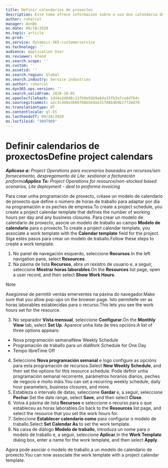 ```yaml
---
title: Definir calendarios de proxectos
description: Este tema ofrece información sobre o uso dun calendario do proxecto para rastrexar a programación do proxecto.
author: ruhercul
manager: AnnBe
ms.date: 09/18/2020
ms.topic: article
ms.prod: ''
ms.service: dynamics-365-customerservice
ms.technology: ''
audience: Application User
ms.reviewer: kfend
ms.search.scope: ''
ms.custom: ''
ms.assetid: ''
ms.search.region: Global
ms.search.industry: Service industries
ms.author: ruhercul
ms.dyn365.ops.version: ''
ms.search.validFrom: 2020-10-01
ms.openlocfilehash: 1d44a2d0d8c13fb9e93b9a6da15fb3a7ce8d764c
ms.sourcegitcommit: a2c3cd49a3b667b8b5edaa31788b4b9b1f728d78
ms.translationtype: HT
ms.contentlocale: gl-ES
ms.lasthandoff: 09/28/2020
ms.locfileid: "3897989"
---
```

# <a name="define-project-calendars"></a><span data-ttu-id="23b29-103">Definir calendarios de proxectos</span><span class="sxs-lookup"><span data-stu-id="23b29-103">Define project calendars</span></span>

<span data-ttu-id="23b29-104">_**Aplícase a:** Project Operations para escenarios baseados en recursos/sen fornecemento, despregamento de Lite: xestionar a facturación proforma_</span><span class="sxs-lookup"><span data-stu-id="23b29-104">_**Applies To:** Project Operations for resource/non-stocked based scenarios, Lite deployment - deal to proforma invoicing_</span></span>

<span data-ttu-id="23b29-105">Para crear unha programación de proxecto, créase un modelo de calendario de proxecto que define o número de horas de traballo para adaptar por día na programación e os peches de empresa.</span><span class="sxs-lookup"><span data-stu-id="23b29-105">To create a project schedule, you create a project calendar template that defines the number of working hours per day and any business closures.</span></span> <span data-ttu-id="23b29-106">Para crear un modelo de calendario de proxecto, asocie un modelo de traballo ao campo **Modelo de calendario** para o proxecto.</span><span class="sxs-lookup"><span data-stu-id="23b29-106">To create a project calendar template, you associate a work template with the **Calendar template** field for the project.</span></span> <span data-ttu-id="23b29-107">Siga estes pasos para crear un modelo de traballo.</span><span class="sxs-lookup"><span data-stu-id="23b29-107">Follow these steps to create a work template.</span></span>

1. <span data-ttu-id="23b29-108">No panel de navegación esquerdo, seleccione **Recursos**.</span><span class="sxs-lookup"><span data-stu-id="23b29-108">In the left navigation pane, select **Resources**.</span></span> 
2. <span data-ttu-id="23b29-109">Na páxina de lista **Recursos**, abra un rexistro de usuario e, a seguir, seleccione **Mostrar horas laborables**.</span><span class="sxs-lookup"><span data-stu-id="23b29-109">On the **Resources** list page, open a user record, and then select **Show Work Hours**.</span></span>

  > [!NOTE]
  > <span data-ttu-id="23b29-110">Asegúrese de permitir ventás emerxentes na páxina do navegador.</span><span class="sxs-lookup"><span data-stu-id="23b29-110">Make sure that you allow pop-ups on the browser page.</span></span> <span data-ttu-id="23b29-111">Isto permítelle ver as horas laborables establecidas para o recurso.</span><span class="sxs-lookup"><span data-stu-id="23b29-111">This lets you see the work hours set for the resource.</span></span>
  
3. <span data-ttu-id="23b29-112">No separador **Vista mensual**, seleccione **Configurar**.</span><span class="sxs-lookup"><span data-stu-id="23b29-112">On the **Monthly View** tab, select **Set Up**.</span></span> <span data-ttu-id="23b29-113">Aparece unha lista de tres opcións:</span><span class="sxs-lookup"><span data-stu-id="23b29-113">A list of three options appears:</span></span> 

  - <span data-ttu-id="23b29-114">Nova programación semanal</span><span class="sxs-lookup"><span data-stu-id="23b29-114">New Weekly Schedule</span></span>
  - <span data-ttu-id="23b29-115">Programación de traballo para un día</span><span class="sxs-lookup"><span data-stu-id="23b29-115">Work Schedule for One Day</span></span>
  - <span data-ttu-id="23b29-116">Tempo libre</span><span class="sxs-lookup"><span data-stu-id="23b29-116">Time Off</span></span>

4. <span data-ttu-id="23b29-117">Seleccione **Nova programación semanal** e logo configure as opcións para esta programación de recursos.</span><span class="sxs-lookup"><span data-stu-id="23b29-117">Select **New Weekly Schedule**, and then set the options for this resource schedule.</span></span> <span data-ttu-id="23b29-118">Pode definir unha programación semanal recorrente, parámetros horarios diarios, peches de negocio e moito máis.</span><span class="sxs-lookup"><span data-stu-id="23b29-118">You can set a recurring weekly schedule, daily hour parameters, business closures, and more.</span></span>
5. <span data-ttu-id="23b29-119">Estableza o intervalo de datas, seleccione **Gardar** e, a seguir, seleccione **Pechar**.</span><span class="sxs-lookup"><span data-stu-id="23b29-119">Set the date range, select **Save**, and then select **Close**.</span></span> 
6. <span data-ttu-id="23b29-120">Volva á páxina de lista **Recursos** e seleccione o recurso para o que estableceu as horas laborables.</span><span class="sxs-lookup"><span data-stu-id="23b29-120">Go back to the **Resources** list page, and select the resource that you set the work hours for.</span></span> 
7. <span data-ttu-id="23b29-121">Seleccione **Establecer calendario como** para configurar o modelo de traballo.</span><span class="sxs-lookup"><span data-stu-id="23b29-121">Select **Set Calendar As** to set the work template.</span></span> 
8. <span data-ttu-id="23b29-122">Na caixa de diálogo **Modelo de traballo**, introduza un nome para o modelo de traballo e, a seguir, seleccione **Aplicar**.</span><span class="sxs-lookup"><span data-stu-id="23b29-122">In the **Work Template** dialog box, enter a name for the work template, and then select **Apply**.</span></span> 

<span data-ttu-id="23b29-123">Agora pode asociar o modelo de traballo a un modelo de calendario de proxecto.</span><span class="sxs-lookup"><span data-stu-id="23b29-123">You can now associate the work template with a project calendar template.</span></span>
